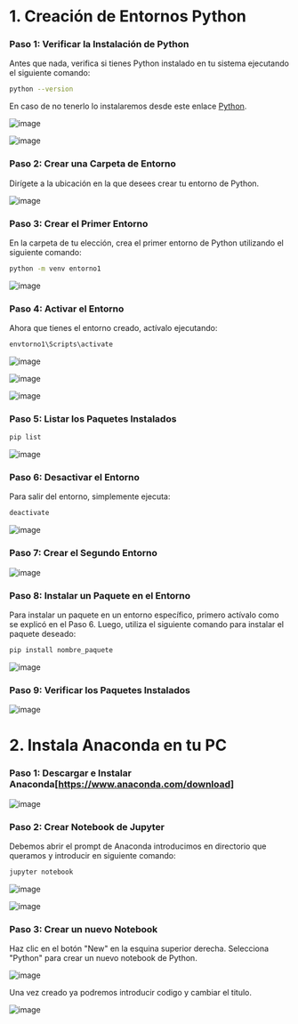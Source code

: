# 1. Creación de Entornos Python

### **Paso 1: Verificar la Instalación de Python**

Antes que nada, verifica si tienes Python instalado en tu sistema ejecutando el siguiente comando:
```bash
python --version
```
En caso de no tenerlo lo instalaremos desde este enlace [Python](https://www.python.org/downloads/).

![image](https://github.com/Danielforondapastor/sistemas-expertos/assets/95243114/51938c6f-0abb-4390-9de6-6c057df78687)

   
![image](https://github.com/Danielforondapastor/sistemas-expertos/assets/95243114/9423a87e-1ca8-42c8-922a-6e92710b62be)

### Paso 2: Crear una Carpeta de Entorno
   Dirígete a la ubicación en la que desees crear tu entorno de Python.

![image](https://github.com/Danielforondapastor/sistemas-expertos/assets/95243114/a908ff90-67f8-4bc8-97b6-deb10d13c5ad)

### Paso 3: Crear el Primer Entorno

En la carpeta de tu elección, crea el primer entorno de Python utilizando el siguiente comando: 
```bash
python -m venv entorno1
```
   
![image](https://github.com/Danielforondapastor/sistemas-expertos/assets/95243114/9181c750-37d0-432b-810f-bf79f20033a3)

### Paso 4: Activar el Entorno

Ahora que tienes el entorno creado, actívalo ejecutando:

```bash
envtorno1\Scripts\activate
```
![image](https://github.com/Danielforondapastor/sistemas-expertos/assets/95243114/b5c718b8-e1bb-4387-9042-787bce2a439c)

![image](https://github.com/Danielforondapastor/sistemas-expertos/assets/95243114/16f4e5ca-b1db-4b0a-ab87-8b509a9f6b3e)

![image](https://github.com/Danielforondapastor/sistemas-expertos/assets/95243114/e59d652d-cd55-4bb0-a3d1-851c53ba9127)

### Paso 5: Listar los Paquetes Instalados

```bash
pip list
```
![image](https://github.com/Danielforondapastor/sistemas-expertos/assets/95243114/003c3e84-c60a-417e-b250-4b8031c57397)

### Paso 6: Desactivar el Entorno
Para salir del entorno, simplemente ejecuta:
```bash
deactivate
```
    
![image](https://github.com/Danielforondapastor/sistemas-expertos/assets/95243114/e97a71b2-269e-4ab4-a8a2-1cf1c83f4f7e)

### Paso 7: Crear el Segundo Entorno
![image](https://github.com/Danielforondapastor/sistemas-expertos/assets/95243114/8d684cea-ad09-4194-8b6e-f520ab44e2f2)

### Paso 8: Instalar un Paquete en el Entorno
Para instalar un paquete en un entorno específico, primero actívalo como se explicó en el Paso 6. 
Luego, utiliza el siguiente comando para instalar el paquete deseado:
```bash
pip install nombre_paquete
```
![image](https://github.com/Danielforondapastor/sistemas-expertos/assets/95243114/2c895dc2-cf79-4ca2-86e4-cb882bc413a6)

### Paso 9: Verificar los Paquetes Instalados

![image](https://github.com/Danielforondapastor/sistemas-expertos/assets/95243114/f6068c2b-f983-4bf8-83b0-9f48e29dbaab)


# 2. Instala Anaconda en tu PC

### Paso 1: Descargar e Instalar Anaconda[https://www.anaconda.com/download]

![image](https://github.com/Danielforondapastor/IABD/assets/95243114/8239687f-c41f-424e-b9b5-5224dbe2a374)

### Paso 2: Crear Notebook de Jupyter
Debemos abrir el prompt de Anaconda introducimos en directorio que queramos y introducir en siguiente comando:
```bash
jupyter notebook
```
![image](https://github.com/Danielforondapastor/IABD/assets/95243114/9b91b1f5-952e-4e5c-8e75-46a7c525ce61)

![image](https://github.com/Danielforondapastor/IABD/assets/95243114/4ebaf743-9d6c-495d-af9c-7e2b98d6d2db)


### Paso 3: Crear un nuevo Notebook
Haz clic en el botón "New" en la esquina superior derecha.
Selecciona "Python" para crear un nuevo notebook de Python.

![image](https://github.com/Danielforondapastor/IABD/assets/95243114/42aa6467-7339-45e3-80e8-3f7913989fc5)

Una vez creado ya podremos introducir codigo y cambiar el titulo.

![image](https://github.com/Danielforondapastor/IABD/assets/95243114/f472885d-e283-41c6-b79f-b5d1e5c1a460)



